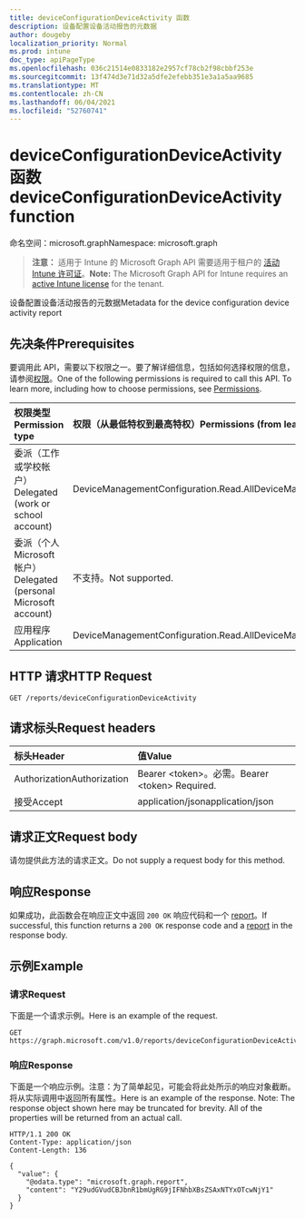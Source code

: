 ```yaml
---
title: deviceConfigurationDeviceActivity 函数
description: 设备配置设备活动报告的元数据
author: dougeby
localization_priority: Normal
ms.prod: intune
doc_type: apiPageType
ms.openlocfilehash: 036c21514e0833182e2957cf78cb2f98cbbf253e
ms.sourcegitcommit: 13f474d3e71d32a5dfe2efebb351e3a1a5aa9685
ms.translationtype: MT
ms.contentlocale: zh-CN
ms.lasthandoff: 06/04/2021
ms.locfileid: "52760741"
---
```

# <a name="deviceconfigurationdeviceactivity-function"></a><span data-ttu-id="3252a-103">deviceConfigurationDeviceActivity 函数</span><span class="sxs-lookup"><span data-stu-id="3252a-103">deviceConfigurationDeviceActivity function</span></span>

<span data-ttu-id="3252a-104">命名空间：microsoft.graph</span><span class="sxs-lookup"><span data-stu-id="3252a-104">Namespace: microsoft.graph</span></span>

> <span data-ttu-id="3252a-105">**注意：** 适用于 Intune 的 Microsoft Graph API 需要适用于租户的 [活动 Intune 许可证](https://go.microsoft.com/fwlink/?linkid=839381)。</span><span class="sxs-lookup"><span data-stu-id="3252a-105">**Note:** The Microsoft Graph API for Intune requires an [active Intune license](https://go.microsoft.com/fwlink/?linkid=839381) for the tenant.</span></span>

<span data-ttu-id="3252a-106">设备配置设备活动报告的元数据</span><span class="sxs-lookup"><span data-stu-id="3252a-106">Metadata for the device configuration device activity report</span></span>

## <a name="prerequisites"></a><span data-ttu-id="3252a-107">先决条件</span><span class="sxs-lookup"><span data-stu-id="3252a-107">Prerequisites</span></span>
<span data-ttu-id="3252a-p101">要调用此 API，需要以下权限之一。要了解详细信息，包括如何选择权限的信息，请参阅[权限](/graph/permissions-reference)。</span><span class="sxs-lookup"><span data-stu-id="3252a-p101">One of the following permissions is required to call this API. To learn more, including how to choose permissions, see [Permissions](/graph/permissions-reference).</span></span>

|<span data-ttu-id="3252a-110">权限类型</span><span class="sxs-lookup"><span data-stu-id="3252a-110">Permission type</span></span>|<span data-ttu-id="3252a-111">权限（从最低特权到最高特权）</span><span class="sxs-lookup"><span data-stu-id="3252a-111">Permissions (from least to most privileged)</span></span>|
|:---|:---|
|<span data-ttu-id="3252a-112">委派（工作或学校帐户）</span><span class="sxs-lookup"><span data-stu-id="3252a-112">Delegated (work or school account)</span></span>|<span data-ttu-id="3252a-113">DeviceManagementConfiguration.Read.All</span><span class="sxs-lookup"><span data-stu-id="3252a-113">DeviceManagementConfiguration.Read.All</span></span>|
|<span data-ttu-id="3252a-114">委派（个人 Microsoft 帐户）</span><span class="sxs-lookup"><span data-stu-id="3252a-114">Delegated (personal Microsoft account)</span></span>|<span data-ttu-id="3252a-115">不支持。</span><span class="sxs-lookup"><span data-stu-id="3252a-115">Not supported.</span></span>|
|<span data-ttu-id="3252a-116">应用程序</span><span class="sxs-lookup"><span data-stu-id="3252a-116">Application</span></span>|<span data-ttu-id="3252a-117">DeviceManagementConfiguration.Read.All</span><span class="sxs-lookup"><span data-stu-id="3252a-117">DeviceManagementConfiguration.Read.All</span></span>|

## <a name="http-request"></a><span data-ttu-id="3252a-118">HTTP 请求</span><span class="sxs-lookup"><span data-stu-id="3252a-118">HTTP Request</span></span>
<!-- {
  "blockType": "ignored"
}
-->
``` http
GET /reports/deviceConfigurationDeviceActivity
```

## <a name="request-headers"></a><span data-ttu-id="3252a-119">请求标头</span><span class="sxs-lookup"><span data-stu-id="3252a-119">Request headers</span></span>
|<span data-ttu-id="3252a-120">标头</span><span class="sxs-lookup"><span data-stu-id="3252a-120">Header</span></span>|<span data-ttu-id="3252a-121">值</span><span class="sxs-lookup"><span data-stu-id="3252a-121">Value</span></span>|
|:---|:---|
|<span data-ttu-id="3252a-122">Authorization</span><span class="sxs-lookup"><span data-stu-id="3252a-122">Authorization</span></span>|<span data-ttu-id="3252a-123">Bearer &lt;token&gt;。必需。</span><span class="sxs-lookup"><span data-stu-id="3252a-123">Bearer &lt;token&gt; Required.</span></span>|
|<span data-ttu-id="3252a-124">接受</span><span class="sxs-lookup"><span data-stu-id="3252a-124">Accept</span></span>|<span data-ttu-id="3252a-125">application/json</span><span class="sxs-lookup"><span data-stu-id="3252a-125">application/json</span></span>|

## <a name="request-body"></a><span data-ttu-id="3252a-126">请求正文</span><span class="sxs-lookup"><span data-stu-id="3252a-126">Request body</span></span>
<span data-ttu-id="3252a-127">请勿提供此方法的请求正文。</span><span class="sxs-lookup"><span data-stu-id="3252a-127">Do not supply a request body for this method.</span></span>

## <a name="response"></a><span data-ttu-id="3252a-128">响应</span><span class="sxs-lookup"><span data-stu-id="3252a-128">Response</span></span>
<span data-ttu-id="3252a-129">如果成功，此函数会在响应正文中返回 `200 OK` 响应代码和一个 [report](../resources/intune-deviceconfig-report.md)。</span><span class="sxs-lookup"><span data-stu-id="3252a-129">If successful, this function returns a `200 OK` response code and a [report](../resources/intune-deviceconfig-report.md) in the response body.</span></span>

## <a name="example"></a><span data-ttu-id="3252a-130">示例</span><span class="sxs-lookup"><span data-stu-id="3252a-130">Example</span></span>

### <a name="request"></a><span data-ttu-id="3252a-131">请求</span><span class="sxs-lookup"><span data-stu-id="3252a-131">Request</span></span>
<span data-ttu-id="3252a-132">下面是一个请求示例。</span><span class="sxs-lookup"><span data-stu-id="3252a-132">Here is an example of the request.</span></span>
``` http
GET https://graph.microsoft.com/v1.0/reports/deviceConfigurationDeviceActivity
```

### <a name="response"></a><span data-ttu-id="3252a-133">响应</span><span class="sxs-lookup"><span data-stu-id="3252a-133">Response</span></span>
<span data-ttu-id="3252a-p102">下面是一个响应示例。注意：为了简单起见，可能会将此处所示的响应对象截断。将从实际调用中返回所有属性。</span><span class="sxs-lookup"><span data-stu-id="3252a-p102">Here is an example of the response. Note: The response object shown here may be truncated for brevity. All of the properties will be returned from an actual call.</span></span>
``` http
HTTP/1.1 200 OK
Content-Type: application/json
Content-Length: 136

{
  "value": {
    "@odata.type": "microsoft.graph.report",
    "content": "Y29udGVudCBJbnR1bmUgRG9jIFNhbXBsZSAxNTYxOTcwNjY1"
  }
}
```




